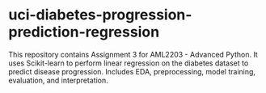 # uci-diabetes-progression-prediction-regression
This repository contains Assignment 3 for AML2203 - Advanced Python. It uses Scikit-learn to perform linear regression on the diabetes dataset to predict disease progression. Includes EDA, preprocessing, model training, evaluation, and interpretation.
